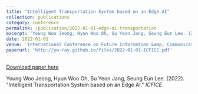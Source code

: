 ```yaml
---
title: "Intelligent Transportation System based on an Edge AI"
collection: publications
category: conference
permalink: /publication/2022-01-01-edge-ai-transportation
excerpt: 'Young Woo Jeong, Hyun Woo Oh, Su Yeon Jang, Seung Eun Lee. (2022). &quot;Intelligent Transportation System based on an Edge AI.&quot; <i>ICFICE</i>.'
date: 2022-01-01
venue: 'International Conference on Future Information &amp; Communication Engineering (ICFICE)'
paperurl: 'http://yw-ray.github.io/files/2022-01-01-ICFICE.pdf'
---
```


<a href='http://yw-ray.github.io/files/2022-01-01-ICFICE.pdf'>Download paper here</a>

Young Woo Jeong, Hyun Woo Oh, Su Yeon Jang, Seung Eun Lee. (2022). &quot;Intelligent Transportation System based on an Edge AI.&quot; <i>ICFICE</i>.
